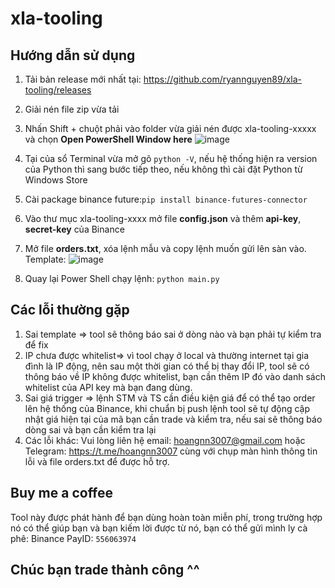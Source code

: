 # xla-tooling
## Hướng dẫn sử dụng
1. Tải bản release mới nhất tại: https://github.com/ryannguyen89/xla-tooling/releases
2. Giải nén file zip vừa tải
3. Nhấn Shift + chuột phải vào folder vừa giải nén được xla-tooling-xxxxx và chọn **Open PowerShell Window here** ![image](https://github.com/ryannguyen89/xla-tooling/assets/54627199/07a74088-7798-454f-80d3-ec656825d10d)
4. Tại của sổ Terminal vừa mở gõ ```python -V```, nếu hệ thống hiện ra version của Python thì sang bước tiếp theo, nếu không thì cài đặt Python từ Windows Store
5. Cài package binance future:```pip install binance-futures-connector```
6. Vào thư mục xla-tooling-xxxx mở file **config.json** và thêm **api-key**, **secret-key** của Binance
7. Mở file **orders.txt**, xóa lệnh mẫu và copy lệnh muốn gửi lên sàn vào. Template: ![image](https://github.com/ryannguyen89/xla-tooling/assets/54627199/1a031fac-7a53-415c-bee6-a55938045d21)

8. Quay lại Power Shell chạy lệnh: `python main.py`
## Các lỗi thường gặp
1. Sai template => tool sẽ thông báo sai ở dòng nào và bạn phải tự kiểm tra để fix
2. IP chưa được whitelist=> vì tool chạy ở local và thường internet tại gia đình là IP động, nên sau một thời gian có thể bị thay đổi IP, tool sẽ có thông báo về IP không được whitelist, bạn cần thêm IP đó vào danh sách whitelist của API key mà bạn đang dùng.
3. Sai giá trigger => lệnh STM và TS cần điều kiện giá để có thể tạo order lên hệ thống của Binance, khi chuẩn bị push lệnh tool sẽ tự động cập nhật giá hiện tại của mã bạn cần trade và kiểm tra, nếu sai sẽ thông báo dòng sai và bạn cần kiểm tra lại
4. Các lỗi khác: Vui lòng liên hệ email: hoangnn3007@gmail.com hoặc Telegram: https://t.me/hoangnn3007 cùng với chụp màn hình thông tin lỗi và file orders.txt để được hỗ trợ.
## Buy me a coffee
Tool này được phát hành để bạn dùng hoàn toàn miễn phí, trong trường hợp nó có thể giúp bạn và bạn kiếm lời được từ nó, bạn có thể gửi mình ly cà phê: Binance PayID: `556063974`
## Chúc bạn trade thành công ^^
